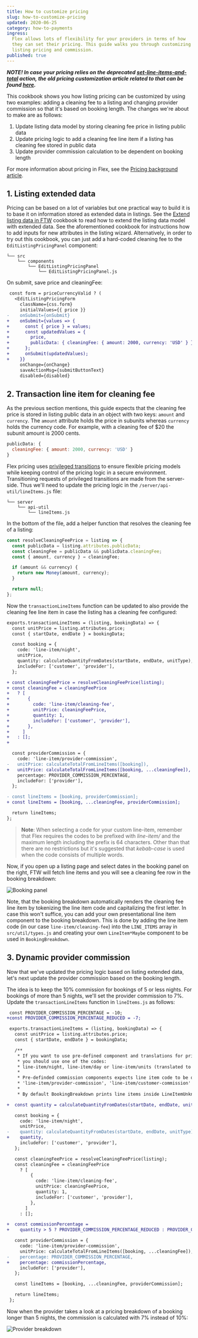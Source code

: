 ```yaml
---
title: How to customize pricing
slug: how-to-customize-pricing
updated: 2020-06-25
category: how-to-payments
ingress:
  Flex allows lots of flexibility for your providers in terms of how
  they can set their pricing. This guide walks you through customizing
  listing pricing and commission.
published: true
---
```


_**NOTE! In case your pricing relies on the deprecated
[set-line-items-and-total](/references/transaction-process-actions/#actionset-line-items-and-total)
action, the old pricing customization article related to that can be
found
[here](https://5ee94c280d38f10008a3bfa1--sharetribe-flex-docs-site.netlify.app/docs/background/custom-pricing/).**_

This cookbook shows you how listing pricing can be customized by using
two examples: adding a cleaning fee to a listing and changing provider
commission so that it's based on booking length. The changes we're about
to make are as follows:

1. Update listing data model by storing cleaning fee price in listing
   public data
2. Update pricing logic to add a cleaning fee line item if a listing has
   cleaning fee stored in public data
3. Update provider commission calculation to be dependent on booking
   length

For more information about pricing in Flex, see the
[Pricing background article](/concepts/pricing/).

## 1. Listing extended data

Pricing can be based on a lot of variables but one practical way to
build it is to base it on information stored as extended data in
listings. See the
[Extend listing data in FTW](/how-to/extend-listing-data-in-ftw/)
cookbook to read how to extend the listing data model with extended
data. See the aforementioned cookbook for instructions how to add inputs
for new attributes in the listing wizard. Alternatively, in order to try
out this cookbook, you can just add a hard-coded cleaning fee to the
`EditListingPricingPanel` component:

```shell
└── src
    └── components
        └── EditListingPricingPanel
            └── EditListingPricingPanel.js
```

On submit, save price and cleaningFee:

```diff
 const form = priceCurrencyValid ? (
   <EditListingPricingForm
     className={css.form}
     initialValues={{ price }}
-    onSubmit={onSubmit}
+    onSubmit={values => {
+      const { price } = values;
+      const updatedValues = {
+        price,
+        publicData: { cleaningFee: { amount: 2000, currency: 'USD' } },
+      };
+      onSubmit(updatedValues);
+    }}
     onChange={onChange}
     saveActionMsg={submitButtonText}
     disabled={disabled}
```

## 2. Transaction line item for cleaning fee

As the previous section mentions, this guide expects that the cleaning
fee price is stored in listing public data in an object with two keys:
`amount` and `currency`. The `amount` attribute holds the price in
subunits whereas `currency` holds the currency code. For example, with a
cleaning fee of \$20 the subunit amount is 2000 cents.

```js
publicData: {
  cleaningFee: { amount: 2000, currency: 'USD' }
}
```

Flex pricing uses
[privileged transitions](/concepts/privileged-transitions/)
to ensure flexible pricing models while keeping control of the pricing
logic in a secure environment. Transitioning requests of privileged
transitions are made from the server-side. Thus we'll need to update the
pricing logic in the `/server/api-util/lineItems.js` file:

```shell
└── server
    └── api-util
        └── lineItems.js
```

In the bottom of the file, add a helper function that resolves the
cleaning fee of a listing:

```js
const resolveCleaningFeePrice = listing => {
  const publicData = listing.attributes.publicData;
  const cleaningFee = publicData && publicData.cleaningFee;
  const { amount, currency } = cleaningFee;

  if (amount && currency) {
    return new Money(amount, currency);
  }

  return null;
};
```

Now the `transactionLineItems` function can be updated to also provide
the cleaning fee line item in case the listing has a cleaning fee
configured:

```diff
exports.transactionLineItems = (listing, bookingData) => {
  const unitPrice = listing.attributes.price;
  const { startDate, endDate } = bookingData;

  const booking = {
    code: 'line-item/night',
    unitPrice,
    quantity: calculateQuantityFromDates(startDate, endDate, unitType),
    includeFor: ['customer', 'provider'],
  };

+ const cleaningFeePrice = resolveCleaningFeePrice(listing);
+ const cleaningFee = cleaningFeePrice
+   ? [
+       {
+         code: 'line-item/cleaning-fee',
+         unitPrice: cleaningFeePrice,
+         quantity: 1,
+         includeFor: ['customer', 'provider'],
+       },
+     ]
+   : [];
+

  const providerCommission = {
    code: 'line-item/provider-commission',
-   unitPrice: calculateTotalFromLineItems([booking]),
+   unitPrice: calculateTotalFromLineItems([booking, ...cleaningFee]),
    percentage: PROVIDER_COMMISSION_PERCENTAGE,
    includeFor: ['provider'],
  };

- const lineItems = [booking, providerCommission];
+ const lineItems = [booking, ...cleaningFee, providerCommission];

  return lineItems;
};
```

> **Note**: When selecting a code for your custom line-item, remember
> that Flex requires the codes to be prefixed with _line-item/_ and the
> maximum length including the prefix is 64 characters. Other than that
> there are no restrictions but it's suggested that _kebab-case_ is used
> when the code consists of multiple words.

Now, if you open up a listing page and select dates in the booking panel
on the right, FTW will fetch line items and you will see a cleaning fee
row in the booking breakdown:

![Booking panel](booking-panel.png)

Note, that the booking breakdown automatically renders the cleaning fee
line item by tokenizing the line item code and capitalizing the first
letter. In case this won't suffice, you can add your own presentational
line item component to the booking breakdown. This is done by adding the
line item code (in our case `line-item/cleaning-fee`) into the
`LINE_ITEMS` array in `src/util/types.js` and creating your own
`LineItem*Maybe` component to be used in `BookingBreakdown`.

## 3. Dynamic provider commission

Now that we've updated the pricing logic based on listing extended data,
let's next update the provider commission based on the booking length.

The idea is to keep the 10% commission for bookings of 5 or less nights.
For bookings of more than 5 nights, we'll set the provider commission to
7%. Update the `transactionLineItems` function in `lineItems.js` as
follows:

```diff
 const PROVIDER_COMMISSION_PERCENTAGE = -10;
+const PROVIDER_COMMISSION_PERCENTAGE_REDUCED = -7;
```

```diff
 exports.transactionLineItems = (listing, bookingData) => {
   const unitPrice = listing.attributes.price;
   const { startDate, endDate } = bookingData;

   /**
    * If you want to use pre-defined component and translations for printing the lineItems base price for booking,
    * you should use one of the codes:
    * line-item/night, line-item/day or line-item/units (translated to persons).
    *
    * Pre-definded commission components expects line item code to be one of the following:
    * 'line-item/provider-commission', 'line-item/customer-commission'
    *
    * By default BookingBreakdown prints line items inside LineItemUnknownItemsMaybe if the lineItem code is not recognized. */

+  const quantity = calculateQuantityFromDates(startDate, endDate, unitType);

   const booking = {
     code: 'line-item/night',
     unitPrice,
-    quantity: calculateQuantityFromDates(startDate, endDate, unitType),
+    quantity,
     includeFor: ['customer', 'provider'],
   };

   const cleaningFeePrice = resolveCleaningFeePrice(listing);
   const cleaningFee = cleaningFeePrice
     ? [
         {
           code: 'line-item/cleaning-fee',
           unitPrice: cleaningFeePrice,
           quantity: 1,
           includeFor: ['customer', 'provider'],
         },
       ]
     : [];

+  const commissionPercentage =
+    quantity > 5 ? PROVIDER_COMMISSION_PERCENTAGE_REDUCED : PROVIDER_COMMISSION_PERCENTAGE;

   const providerCommission = {
     code: 'line-item/provider-commission',
     unitPrice: calculateTotalFromLineItems([booking, ...cleaningFee]),
-    percentage: PROVIDER_COMMISSION_PERCENTAGE,
+    percentage: commissionPercentage,
     includeFor: ['provider'],
   };

   const lineItems = [booking, ...cleaningFee, providerCommission];

   return lineItems;
 };
```

Now when the provider takes a look at a pricing breakdown of a booking
longer than 5 nights, the commission is calculated with 7% instead of
10%:

![Provider breakdown](provider-breakdown.png)

